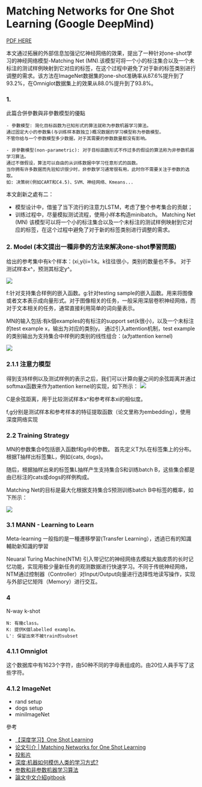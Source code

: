 # Matching Networks for One Shot Learning (Google DeepMind)
[PDF HERE](https://arxiv.org/pdf/1606.04080.pdf)

本文通过拓展的外部信息加强记忆神经网络的效果，提出了一种针对one-shot学习的神经网络模型-Matching Net (MN).该模型可将一个小的标注集合以及一个未标注的测试样例映射到它对应的标签，在这个过程中避免了对于新的标签类别进行调整的需求。该方法在ImageNet数据集的one-shot准确率从87.6%提升到了93.2%，在Omniglot数据集上的效果从88.0%提升到了93.8%。

### 1. 

此篇合併參數與非參數模型的優點
```
- 參數模型: 简化目标函数为已知形式的算法就称为参数机器学习算法。
通过固定大小的参数集(与训练样本数独立)概况数据的学习模型称为参数模型。
不管你给与一个参数模型多少数据，对于其需要的参数数量都没有影响。

- 非參數模型(non-parametric): 对于目标函数形式不作过多的假设的算法称为非参数机器学习算法。
通过不做假设，算法可以自由的从训练数据中学习任意形式的函数。
当你拥有许多数据而先验知识很少时，非参数学习通常很有用，此时你不需要关注于参数的选取。
如: 决策树(例如CART和C4.5)、SVM、神经网络、Kmeans...
```

本文創新之處有二： 
- 模型设计中，借鉴了当下流行的注意力LSTM，考虑了整个参考集合的贡献； 
- 训练过程中，尽量模拟测试流程，使用小样本构造minibatch。
Matching Net (MN) 该模型可以将一个小的标注集合以及一个未标注的测试样例映射到它对应的标签，在这个过程中避免了对于新的标签类别进行调整的需求。


### 2. Model (本文提出一種非參的方法來解决one-shot學習問題)

给出的参考集中有k个样本：(xi,yi)i=1:k。k往往很小，类别的数量也不多。 对于测试样本x^，预测其标定y^。

![](http://read.html5.qq.com/image?src=forum&q=5&r=0&imgflag=7&imageUrl=http://mmbiz.qpic.cn/mmbiz/G3dAicUK7RSL69ict9U1UsiciaQHSI3hwoZmPVZia8dLgdfPqI8ibCLicR9q8lmP130wC1MvoFDZPEBXYrxkicWicn1pEpA/0?wx_fmt=png)

f:针对支持集合样例的嵌入函数。g:针对testing sample的嵌入函数。用来将图像或者文本表示成向量形式。对于图像相关的任务，一般采用深层卷积神经网络，而对于文本相关的任务，通常直接利用简单的词向量表示。


MN的输入包括:有k個examples的有标注的support set(k很小)，以及一个未标注的test example x，输出为对应的类别y。
通过引入attention机制，test example的类别输出为支持集合中样例的类别的线性组合：(a为attention kernel)

![](http://read.html5.qq.com/image?src=forum&q=5&r=0&imgflag=7&imageUrl=http://mmbiz.qpic.cn/mmbiz/G3dAicUK7RSL69ict9U1UsiciaQHSI3hwoZmkCRG3iaCFpCxaC4Zgjp8WXO1YNBGMXthvsVZcZNTQtCjV5oRdk224hw/0?wx_fmt=png)

### 2.1.1 注意力模型
得到支持样例以及测试样例的表示之后，我们可以计算向量之间的余弦距离并通过softmax函数来作为attention kernel的实现，如下所示：
![](http://read.html5.qq.com/image?src=forum&q=5&r=0&imgflag=7&imageUrl=http://mmbiz.qpic.cn/mmbiz/G3dAicUK7RSL69ict9U1UsiciaQHSI3hwoZmc9EnZibrDI10X8CordKiaxzliaiblvK4av6NCT2VgEsFqfxX76wsSUrtAA/0?wx_fmt=png)

C是余弦距离，用于比较测试样本x^和参考样本xi的相似度。

f,g分别是测试样本和参考样本的特征提取函数（论文里称为embedding），使用深度网络实现

### 2.2 Training Strategy
MN的参数集合θ包括嵌入函数f和g中的参数。
首先定义T为L在标签集上的分布。根据T抽样出标签集L，例如{cats, dogs}。

随后，根据抽样出来的标签集L抽样产生支持集合S和训练batch B，这些集合都是由已标注的cats或dogs的样例构成。

Matching Net的目标是最大化根据支持集合S预测训练batch B中标签的概率，如下所示：

![](http://read.html5.qq.com/image?src=forum&q=5&r=0&imgflag=7&imageUrl=http://mmbiz.qpic.cn/mmbiz/G3dAicUK7RSL69ict9U1UsiciaQHSI3hwoZmyibIcnoTymlCQRkNGkibwAId5tN4ibbGLEicPn74Jt5sX0utxhNALoYxlA/0?wx_fmt=png)

### 3.1 MANN - Learning to Learn
Meta-learning 一般指的是一種遷移學習(Transfer Learning），透過已有的知識輔助新知識的學習

Neuaral Turing Machine(NTM) 引入带记忆的神经网络去模拟大脑皮质的长时记忆功能，实现用极少量新任务的观测数据进行快速学习。不同于传统神经网络，NTM通过控制器（Controller）对Input/Output向量进行选择性地读写操作，实现与外部记忆矩阵（Memory）进行交互。

### 4
N-way k-shot
```
N: 有幾class。
K: 提供K個labelled example。
L': 保留出來不被train的subset
```

### 4.1.1 Omniglot
这个数据库中有1623个字符，由50种不同的字母表组成的。由20位人員手写了这些字符。

### 4.1.2 ImageNet
+ rand setup
+ dogs setup
+ miniImageNet

參考
+ [【深度学习】One Shot Learning](http://blog.csdn.net/shenxiaolu1984/article/details/53129937)
+ [论文引介 | Matching Networks for One Shot Learning](http://chuansong.me/n/371517551454?jdfwkey=umt172)
+ [投影片](https://www.slideshare.net/KazukiFujikawa/matching-networks-for-one-shot-learning-71257100)
+ [深度:机器如何模仿人类的学习方式?](http://www.sohu.com/a/113603719_114877)
+ [参数和非参数机器学习算法](http://shujuren.org/article/106.html)
+ [論文中文介紹gitbook](https://chao1224.gitbooks.io/running-paper/content/arxiv/arxiv2016/matching_networks_for_one_shot_learning.html)
